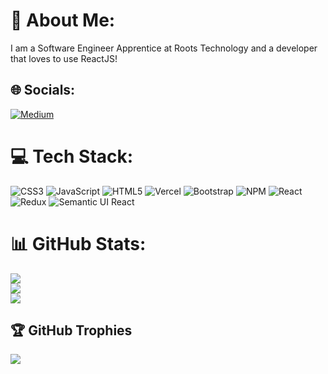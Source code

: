 # 💫 About Me:
I am a Software Engineer Apprentice at Roots Technology and a developer that loves to use ReactJS!


## 🌐 Socials:
[![Medium](https://img.shields.io/badge/Medium-12100E?logo=medium&logoColor=white)](https://medium.com/@@jordan.to.code) 

# 💻 Tech Stack:
![CSS3](https://img.shields.io/badge/css3-%231572B6.svg?style=plastic&logo=css3&logoColor=white) ![JavaScript](https://img.shields.io/badge/javascript-%23323330.svg?style=plastic&logo=javascript&logoColor=%23F7DF1E) ![HTML5](https://img.shields.io/badge/html5-%23E34F26.svg?style=plastic&logo=html5&logoColor=white) ![Vercel](https://img.shields.io/badge/vercel-%23000000.svg?style=plastic&logo=vercel&logoColor=white) ![Bootstrap](https://img.shields.io/badge/bootstrap-%23563D7C.svg?style=plastic&logo=bootstrap&logoColor=white) ![NPM](https://img.shields.io/badge/NPM-%23000000.svg?style=plastic&logo=npm&logoColor=white) ![React](https://img.shields.io/badge/react-%2320232a.svg?style=plastic&logo=react&logoColor=%2361DAFB) ![Redux](https://img.shields.io/badge/redux-%23593d88.svg?style=plastic&logo=redux&logoColor=white) ![Semantic UI React](https://img.shields.io/badge/Semantic%20UI%20React-%2335BDB2.svg?style=plastic&logo=SemanticUIReact&logoColor=white)
# 📊 GitHub Stats:
![](https://github-readme-stats.vercel.app/api?username=jordanss1&theme=radical&hide_border=false&include_all_commits=true&count_private=false)<br/>
![](https://github-readme-streak-stats.herokuapp.com/?user=jordanss1&theme=radical&hide_border=false)<br/>
![](https://github-readme-stats.vercel.app/api/top-langs/?username=jordanss1&theme=radical&hide_border=false&include_all_commits=true&count_private=false&layout=compact)

## 🏆 GitHub Trophies
![](https://github-profile-trophy.vercel.app/?username=jordanss1&theme=radical&no-frame=false&no-bg=false&margin-w=4)


